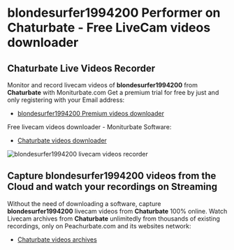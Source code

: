 # blondesurfer1994200 Performer on Chaturbate - Free LiveCam videos downloader

## Chaturbate Live Videos Recorder

Monitor and record livecam videos of **blondesurfer1994200** from **Chaturbate** with Moniturbate.com
Get a premium trial for free by just and only registering with your Email address:
* [blondesurfer1994200 Premium videos downloader](https://moniturbate.com/request-demo-licence-key.html)

Free livecam videos downloader - Moniturbate Software:
* [Chaturbate videos downloader](https://moniturbate.com/moniturbate-download-software.html)

![blondesurfer1994200 livecam videos recorder](https://peachurnet.com/templates/moniturbate-software.png)


## Capture blondesurfer1994200 videos from the Cloud and watch your recordings on Streaming

Without the need of downloading a software, capture **blondesurfer1994200** livecam videos from **Chaturbate** 100% online.
Watch Livecam archives from **Chaturbate** unlimitedly from thousands of existing recordings, only on Peachurbate.com and its websites network:
* [Chaturbate videos archives](https://peachurnet.com/)